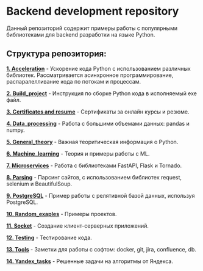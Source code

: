 # Backend development repository
Данный репозиторий содержит примеры работы с популярными библиотеками для backend разработки на языке Python. 

## Структура репозитория:
[**1. Acceleration**](https://github.com/devFF/FindJob/tree/main/Acceleration) - Ускорение кода Python с использованием различных библиотек. Рассматривается асинхронное программирование, распаралелливание кода по потокам и процессам.

[**2. Build_project**](https://github.com/devFF/FindJob/tree/main/Build_project) - Инструкция по сборке Python кода в исполняемый exe файл.

[**3. Certificates and resume**](https://github.com/devFF/FindJob/tree/main/Certificates%20and%20resume) - Сертификаты за онлайн курсы и резюме.

[**4. Data_processing**](https://github.com/devFF/FindJob/tree/main/Data_processing) - Работа с большими объемами данных: pandas и numpy.

[**5. General_theory**](https://github.com/devFF/FindJob/tree/main/General_theory) - Важная теоритическая информация о Python.

[**6. Machine_learning**](https://github.com/devFF/FindJob/tree/main/Machine_learning) - Теория и примеры работы с ML.

[**7. Microservices**](https://github.com/devFF/FindJob/tree/main/Microservices) - Работа с библиотеками FastAPI, Flask и Tornado.

[**8. Parsing**](https://github.com/devFF/FindJob/tree/main/Parsing) - Парсинг сайтов, с использованием библиотек request, selenium и BeautifulSoup.

[**9. PostgreSQL**](https://github.com/devFF/FindJob/tree/main/PostgreSQL) - Пример работы с релятивной базой данных, используя PostgreSQL.

[**10. Random_exaples**](https://github.com/devFF/FindJob/tree/main/Random_examples) - Примеры проектов.

[**11. Socket**](https://github.com/devFF/FindJob/tree/main/Socket) - Создание клиент-серверных приложений.

[**12. Testing**](https://github.com/devFF/FindJob/tree/main/Testing) - Тестирование кода.

[**13. Tools**](https://github.com/devFF/FindJob/tree/main/Tools) - Заметки для работы с софтом: docker, git, jira, confluence, db.

[**14. Yandex_tasks**](https://github.com/devFF/FindJob/tree/main/Yandex_tasks) - Решенные задачи на алгоритмы от Яндекса.


